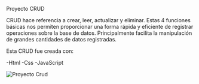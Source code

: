 Proyecto CRUD


CRUD hace referencia a crear, leer, actualizar y eliminar. Estas 4 funciones básicas nos permiten proporcionar una forma rápida y eficiente de registrar operaciones sobre la base de datos. 
Principalmente facilita la manipulación de grandes cantidades de datos registradas.

Esta CRUD fue creada con:

-Html
-Css
-JavaScript

![Proyecto Crud](https://github.com/ngtiem/Proyecto-CRUD/assets/144865020/9e835465-1aff-4e0e-858c-eeb040edff6a)

